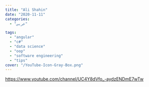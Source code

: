 ```yaml
---
title: "Ali Shahin"
date: "2020-11-11"
categories:
  - "عربي"

tags:
  - "angular"
  - "c#"
  - "data science"
  - "oop"
  - "software engineering"
  - "tips"
cover: "/YouTube-Icon-Gray-Box.png"
---
```


https://www.youtube.com/channel/UC4Y8dVfo_-aydzENDmE7wTw

